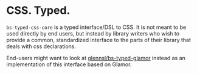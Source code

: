 # CSS. Typed.

`bs-typed-css-core` is a typed interface/DSL to CSS. It is not meant to be used directly by end users, but instead by library writers who wish to provide a common, standardized interface to the parts of their library that deals with css declarations.

End-users might want to look at [glennsl/bs-typed-glamor](https://github.com/glennsl/bs-typed-glamor) instead as an implementation of this interface based on Glamor.
